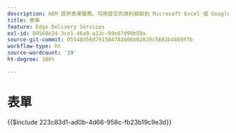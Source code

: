 ```yaml
---
description: AEM 提供表單服務，可將提交的資料擷取到 Microsoft Excel 或 Google Sheet 文件中。
title: 表單
feature: Edge Delivery Services
exl-id: 80568e24-3ce1-46a9-a13c-99e07d99b50a
source-git-commit: 05548d56d791584781606b02839c5602b4469f7b
workflow-type: ht
source-wordcount: '19'
ht-degree: 100%

---
```


# 表單

{{$include 223c83d1-ad0b-4d66-958c-fb23b19c9e3d}}

